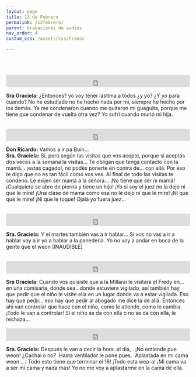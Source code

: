 ```yaml
---
layout: page
title: 13 de Febrero
permalink: /13febrero/
parent: Grabaciones de audios
nav_order: 4
custom_css: /assets/css/transc

---
```




<br><br>


<div class="Div_a">
<iframe src="https://archive.org/embed/entonces-yo-voy-a-tener-lastima-a-todos-y-yo-a-mi-ya-me-condenaron-cuando-murio-mi-guaguita" width="100%" height="34" frameborder="0" webkitallowfullscreen="true" mozallowfullscreen="true" allowfullscreen></iframe>
<p style='text-align: left;'><strong>Sra Graciela:&nbsp;</strong><span style="font-weight: normal;">&iquest;Entonces?&nbsp;</span><span style="font-weight: normal;">yo voy&nbsp;</span><span style="font-weight: normal;">tener lastima a todos &iquest;y&nbsp;</span><span style="font-weight: normal;">yo? &iquest;Y yo para cuando? No he estudiado no he hecho nada por mi, siempre he hecho por los dem&aacute;s. Ya me condenaron cuando me quitaron mi guaguita, porque me tiene que condenar de vuelta otra vez? Yo sufr&iacute; cuando muri&oacute; mi hija.</span></p>
</div>
<br>



<div class="Div_a">
<iframe src="https://archive.org/embed/mama-como-esa-no-dejo-ni-que-le-mire-al-bebe" width="100%" height="34" frameborder="0" webkitallowfullscreen="true" mozallowfullscreen="true" allowfullscreen></iframe>
<p><strong>Don Ricardo:</strong> Vamos a ir pa Buin...<br /><strong>Sra. Graciela:</strong> Si, pero seg&uacute;n las&nbsp;visitas que vos acepte, porque si acept&aacute;s dos veces a la semana la visitas... Te obligan que tenga contacto con la mam&aacute;... &iexcl;estas cagado!, no pod&eacute;s ponerte en contra de... con all&aacute;. Por eso te digo que no es tan f&aacute;cil como vos ves. Al final de todo las visitas te condeno. Le exijen ser mam&aacute; a la se&ntilde;ora... &iexcl;No tiene que ser ni mam&aacute;! &iexcl;Cualquiera se abre de pierna y tiene un hijo! &iexcl;Yo si soy el juez no la dejo ni que le mire! &iexcl;Una clase de mama como esa no le dejo ni que le mire! &iexcl;Ni que que le mire! &iexcl;Ni que le toque! Ojal&aacute; yo fuera juez...</p>
</div>
<br>



<div class="Div_a">
<iframe src="https://archive.org/embed/el-martes-tambien-vas-a-ir-a-tener-que-hablar-en-la-panaderiasino-vas-voy-a-ir-yo" width="100%" height="34" frameborder="0" webkitallowfullscreen="true" mozallowfullscreen="true" allowfullscreen></iframe>
<p><strong>Sra. Graciela:</strong>&nbsp;Y el martes tambi&eacute;n vas a ir hablar... Si vos no vas a ir a hablar voy a ir yo a hablar a la panederia. Yo no voy a andar en boca de la gente que el weon [INAUDIBLE]</p>
</div>
<br>






<div class="Div_a">
<iframe src="https://archive.org/embed/si-el-nino-el-bebe-se-da-con-ella-o-no-o-lo-rechaza" width="100%" height="34" frameborder="0" webkitallowfullscreen="true" mozallowfullscreen="true" allowfullscreen></iframe>
<p style='margin-bottom: 0in;text-align: left;'><strong>Sra Graciela:&nbsp;</strong><span style="font-weight: normal;">Cuando vos quisiste que a la Millarai le visitara el Fredy en... en una comisaria, donde sea.. donde estuviera vigilado, as&iacute; tambi&eacute;n hay que pedir que el ni&ntilde;o le visite ella en un lugar donde va a estar vigilada. Eso hay que pedir... eso hay que pedir al abogado me dice la de all&aacute;. Entonces ah&iacute; van controlar que hace con el ni&ntilde;o, como le atiende, como le cambia. &iexcl;Todo le van a controlar! Si el ni&ntilde;o se da con ella o no se da con ella, le rechaza...</span></p>
</div>
<br>

<div class="Div_a">
<iframe src="https://archive.org/embed/esto-el-regimen-de-visitas-se-tiene-que-terminar-el-16-dia-de-la-audiencia-mi-cama-es-mi-cama" width="100%" height="34" frameborder="0" webkitallowfullscreen="true" mozallowfullscreen="true" allowfullscreen></iframe>
<p><strong>Sra. Graciela:</strong>&nbsp;Despu&eacute;s le van a decir la hora .el dia, . &iexcl;No entiende pue weon! &iquest;Cachai o no?&nbsp; Hasta ventilador le pone pues.&nbsp; Aplastada en mi cama weon... &iexcl; Todo esto tiene que terminar el 16! &iexcl;Todo esta wea-a! &iexcl;Mi cama va a ser mi cama y nada m&aacute;s! Yo no me voy a aplastarme en la cama de ella.</p>
</div>
<br>


